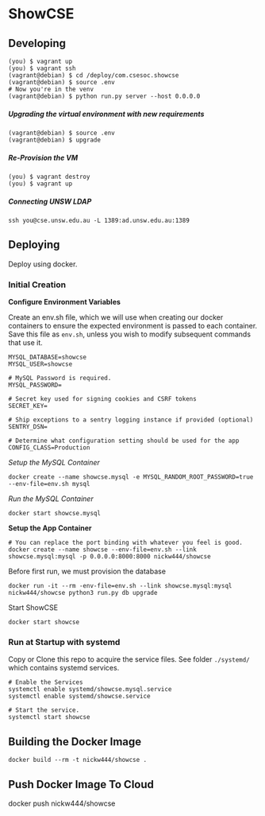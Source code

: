 # ShowCSE
## Developing

```
(you) $ vagrant up
(you) $ vagrant ssh
(vagrant@debian) $ cd /deploy/com.csesoc.showcse
(vagrant@debian) $ source .env
# Now you're in the venv
(vagrant@debian) $ python run.py server --host 0.0.0.0
```

##### Upgrading the virtual environment with new requirements
```
(vagrant@debian) $ source .env
(vagrant@debian) $ upgrade
```

##### Re-Provision the VM
```
(you) $ vagrant destroy 
(you) $ vagrant up
```

##### Connecting UNSW LDAP
```
ssh you@cse.unsw.edu.au -L 1389:ad.unsw.edu.au:1389
```


## Deploying
Deploy using docker.


### Initial Creation
**Configure Environment Variables**

Create an env.sh file, which we will use when creating our docker containers to ensure the expected environment is passed to each container. Save this file as `env.sh`, unless you wish to modify subsequent commands that use it.

```
MYSQL_DATABASE=showcse
MYSQL_USER=showcse

# MySQL Password is required.
MYSQL_PASSWORD=

# Secret key used for signing cookies and CSRF tokens
SECRET_KEY=

# Ship exceptions to a sentry logging instance if provided (optional)
SENTRY_DSN=

# Determine what configuration setting should be used for the app
CONFIG_CLASS=Production
```

*Setup the MySQL Container*
```
docker create --name showcse.mysql -e MYSQL_RANDOM_ROOT_PASSWORD=true --env-file=env.sh mysql
```

*Run the MySQL Container*
```
docker start showcse.mysql
```

**Setup the App Container**

```
# You can replace the port binding with whatever you feel is good.
docker create --name showcse --env-file=env.sh --link showcse.mysql:mysql -p 0.0.0.0:8000:8000 nickw444/showcse
```

Before first run, we must provision the database
```
docker run -it --rm -env-file=env.sh --link showcse.mysql:mysql nickw444/showcse python3 run.py db upgrade
```

Start ShowCSE
```
docker start showcse
```

### Run at Startup with systemd
Copy or Clone this repo to acquire the service files. See folder `./systemd/` which contains systemd services.
```
# Enable the Services
systemctl enable systemd/showcse.mysql.service
systemctl enable systemd/showcse.service

# Start the service. 
systemctl start showcse
```

## Building the Docker Image
```
docker build --rm -t nickw444/showcse .
```

## Push Docker Image To Cloud

docker push nickw444/showcse




